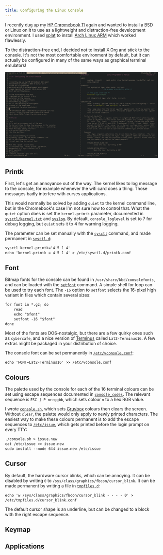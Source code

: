 ```yaml
---
title: Configuring the Linux Console
---
```


I recently dug up my [HP Chromebook 11] again
and wanted to install a BSD or Linux on it
to use as a lightweight
and distraction-free development environment.
I used [splat] to install [Arch Linux ARM]
which worked flawlessly.

To the distraction-free end,
I decided not to install X.Org
and stick to the console.
It's not the most comfortable
environment by default,
but it can actually be configured
in many of the same ways
as graphical terminal emulators!

[![Editing this post on the Linux console](/image/linux-console.png)](/image/linux-console.png)

[HP Chromebook 11]: /2015/05/31/chromebook-vpn.html
[splat]: https://github.com/starkers/archbook
[Arch Linux ARM]: https://archlinuxarm.org

## Printk

First,
let's get an annoyance out of the way.
The kernel likes to log message to the console,
for example whenever the wifi card does a thing.
Those messages badly interfere
with curses applications.

This would normally be solved
by adding `quiet` to the kernel command line,
but in the Chromebook's case
I'm not sure how to control that.
What the `quiet` option does
is set the `kernel.printk` parameter,
documented in [`sysctl/kernel.txt`] and [`syslog`].
By default,
`console_loglevel` is set to 7
for debug logging,
but `quiet` sets it to 4
for warning logging.

The parameter can be set manually
with the [`sysctl`] command,
and made permanent in [`sysctl.d`]:

    sysctl kernel.printk='4 5 1 4'
    echo 'kernel.printk = 4 5 1 4' > /etc/sysctl.d/printk.conf

[`sysctl/kernel.txt`]: https://github.com/torvalds/linux/blob/affb852d2fa260402cbdc77976adb0dcda3b5fae/Documentation/sysctl/kernel.txt#L712
[`syslog`]: http://man7.org/linux/man-pages/man2/syslog.2.html
[`sysctl`]: http://man7.org/linux/man-pages/man8/sysctl.8.html
[`sysctl.d`]: http://man7.org/linux/man-pages/man5/sysctl.d.5.html

## Font

Bitmap fonts for the console
can be found in `/usr/share/kbd/consolefonts`,
and can be loaded
with the [`setfont`] command.
A simple shell for loop can be used
to try each font.
The `-16` option to `setfont`
selects the 16-pixel high variant
in files which contain several sizes:

    for font in *.gz; do
        read
        echo "$font"
        setfont -16 "$font"
    done

Most of the fonts are DOS-nostalgic,
but there are a few quirky ones
such as `cybercafe`,
and a nice version of [Terminus]
called `Lat2-Terminus16`.
A few extras might be packaged
in your distribution of choice.

The console font can be set permanently
in [`/etc/vconsole.conf`]:

    echo 'FONT=Lat2-Terminus16' >> /etc/vconsole.conf

[`setfont`]: http://man7.org/linux/man-pages/man8/setfont.8.html
[Terminus]: http://terminus-font.sourceforge.net
[`/etc/vconsole.conf`]: http://man7.org/linux/man-pages/man5/vconsole.conf.5.html

## Colours

The palette used by the console
for each of the 16 terminal colours
can be set using escape sequences
documented in [`console_codes`].
The relevant sequence is `ESC ] P nrrggbb`,
which sets colour `n` to a hex RGB value.

I wrote [`console.sh`],
which sets [Gruvbox] colours
then clears the screen.
Without `clear`,
the palette would only apply
to newly printed characters.
The easiest way to make these colours permanent
is to add the escape sequences to [`/etc/issue`],
which gets printed before the login prompt
on every TTY:

    ./console.sh > issue.new
    cat /etc/issue >> issue.new
    sudo install --mode 644 issue.new /etc/issue

[`console_codes`]: http://man7.org/linux/man-pages/man4/console_codes.4.html
[`/etc/issue`]: http://man7.org/linux/man-pages/man5/issue.5.html
[`console.sh`]: https://github.com/programble/dotfiles/blob/fa22c1e9a9ff6aa1e5b40fc75033d3f5611b3ba0/console.sh
[Gruvbox]: https://github.com/morhetz/gruvbox

## Cursor

By default,
the hardware cursor blinks,
which can be annoying.
It can be disabled
by writing `0`
to `/sys/class/graphics/fbcon/cursor_blink`.
It can be made permanent
by writing a file in [`tmpfiles.d`]:

    echo 'w /sys/class/graphics/fbcon/cursor_blink - - - - 0' > /etc/tmpfiles.d/cursor_blink.conf

The default cursor shape
is an underline,
but can be changed to a block
with the right escape sequence.

[`tmpfiles.d`]: http://man7.org/linux/man-pages/man5/tmpfiles.d.5.html

## Keymap

## Applications
